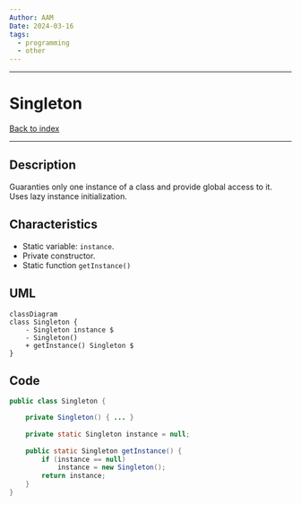 ```yaml
---
Author: AAM
Date: 2024-03-16
tags:
  - programming
  - other
---
```

---
# Singleton

[Back to index](../PATTERNS.md)

---

## Description

Guaranties only one instance of a class and provide global access to it.
Uses lazy instance initialization.

## Characteristics

- Static variable: `instance`.
- Private constructor.
- Static function `getInstance()`

## UML

```mermaid
classDiagram
class Singleton {
	- Singleton instance $
	- Singleton()
	+ getInstance() Singleton $
}
```
## Code

```java
public class Singleton { 

	private Singleton() { ... }
	
	private static Singleton instance = null;
	
	public static Singleton getInstance() {
		if (instance == null)
			instance = new Singleton();
		return instance;
	}
}
```